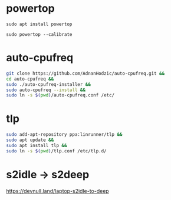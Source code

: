 # powertop

`sudo apt install powertop`

`sudo powertop --calibrate`

# auto-cpufreq
```bash
git clone https://github.com/AdnanHodzic/auto-cpufreq.git &&
cd auto-cpufreq && 
sudo ./auto-cpufreq-installer && 
sudo auto-cpufreq --install && 
sudo ln -s $(pwd)/auto-cpufreq.conf /etc/
```

# tlp

```bash
sudo add-apt-repository ppa:linrunner/tlp &&
sudo apt update &&
sudo apt install tlp &&
sudo ln -s $(pwd)/tlp.conf /etc/tlp.d/
```
# s2idle -> s2deep

https://devnull.land/laptop-s2idle-to-deep